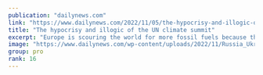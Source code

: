 ```yaml
---
publication: "dailynews.com"
link: "https://www.dailynews.com/2022/11/05/the-hypocrisy-and-illogic-of-the-un-climate-summit/"
title: "The hypocrisy and illogic of the UN climate summit"
excerpt: "Europe is scouring the world for more fossil fuels because the continent needs them for its growth and prosperity. That same opportunity should not be withheld from the world’s poorest."
image: "https://www.dailynews.com/wp-content/uploads/2022/11/Russia_Ukraine_War_Gas_Misinformation_71673.jpg?w=1024&h=683"
group: pro
rank: 16
---
```

